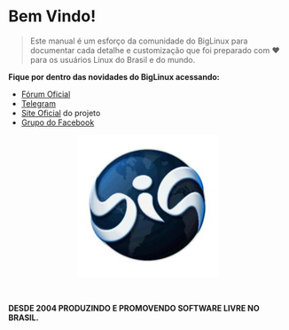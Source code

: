 # Bem Vindo!
> Este manual é um esforço da comunidade do BigLinux para documentar cada detalhe e customização que foi preparado com :heart: para os usuários Linux do Brasil e do mundo.

**Fique por dentro das novidades do BigLinux acessando:**<br>
- [Fórum Oficial](https://forum.biglinux.com.br/)
- [Telegram](https://t.me/biglinux)
- [Site Oficial](https://biglinux.com.br) do projeto
- [Grupo do Facebook](https://www.facebook.com/groups/biglinux/)

<p align=center>
	<img src="/assets/images/logo/logo.png">
</p>
<br>

**DESDE 2004 PRODUZINDO E PROMOVENDO SOFTWARE LIVRE NO BRASIL.**